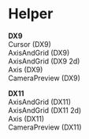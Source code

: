 # Helper


**DX9**  
<span class="node"> Cursor (DX9)</span>  
<span class="node"> AxisAndGrid (DX9)</span>  
<span class="node"> AxisAndGrid (DX9 2d)</span>  
<span class="node"> Axis (DX9)</span>  
<span class="node"> CameraPreview (DX9)</span>  


**DX11**  
<span class="node"> AxisAndGrid (DX11)</span>  
<span class="node"> AxisAndGrid (DX11 2d)</span>  
<span class="node"> Axis (DX11)</span>  
<span class="node"> CameraPreview (DX11)</span>  




